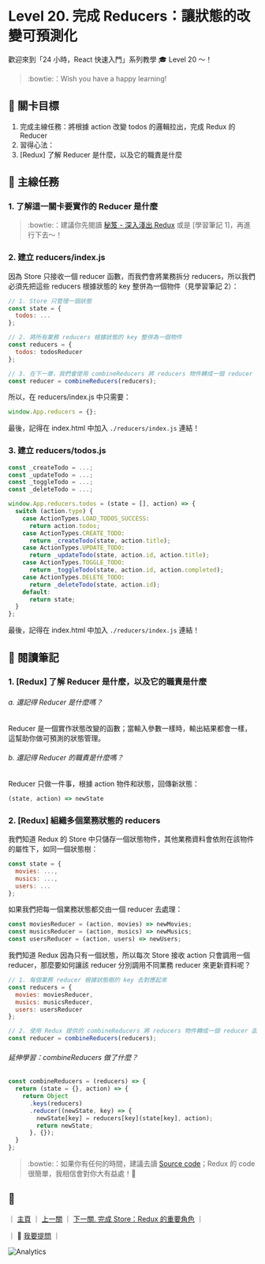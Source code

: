 # Level 20. 完成 Reducers：讓狀態的改變可預測化

歡迎來到「24 小時，React 快速入門」系列教學 :mortar_board: Level 20 ～！
> :bowtie:：Wish you have a happy learning!


## :checkered_flag: 關卡目標

1. 完成主線任務：將根據 action 改變 todos 的邏輯拉出，完成 Redux 的 Reducer
2. 習得心法：
  1. [Redux] 了解 Reducer 是什麼，以及它的職責是什麼


## :triangular_flag_on_post: 主線任務

### 1. 了解這一關卡要實作的 Reducer 是什麼

> :bowtie:：建議你先閱讀 [秘笈 - 深入淺出 Redux](https://medium.com/p/7b08403c4957) 或是 [學習筆記 1]，再進行下去～！

### 2. 建立 reducers/index.js

因為 Store 只接收一個 reducer 函數，而我們會將業務拆分 reducers，所以我們必須先把這些 reducers 根據狀態的 key 整併為一個物件（見學習筆記 2）：

```js
// 1. Store 只管理一個狀態
const state = {
  todos: ...
};

// 2. 將所有業務 reducers 根據狀態的 key 整併為一個物件
const reducers = {
  todos: todosReducer
};

// 3. 在下一章，我們會使用 combineReducers 將 reducers 物件轉成一個 reducer 函數，交給 Store
const reducer = combineReducers(reducers);
```

所以，在 reducers/index.js 中只需要：

```js
window.App.reducers = {};
```

最後，記得在 index.html 中加入 `./reducers/index.js` 連結！

### 3. 建立 reducers/todos.js

```js
const _createTodo = ...;
const _updateTodo = ...;
const _toggleTodo = ...;
const _deleteTodo = ...;

window.App.reducers.todos = (state = [], action) => {
  switch (action.type) {
    case ActionTypes.LOAD_TODOS_SUCCESS:
      return action.todos;
    case ActionTypes.CREATE_TODO:
      return _createTodo(state, action.title);
    case ActionTypes.UPDATE_TODO:
      return _updateTodo(state, action.id, action.title);
    case ActionTypes.TOGGLE_TODO:
      return _toggleTodo(state, action.id, action.completed);
    case ActionTypes.DELETE_TODO:
      return _deleteTodo(state, action.id);
    default:
      return state;
  }
};
```

最後，記得在 index.html 中加入 `./reducers/index.js` 連結！


## :book: 閱讀筆記

### 1. [Redux] 了解 Reducer 是什麼，以及它的職責是什麼

###### a. 還記得 Reducer 是什麼嗎？

Reducer 是一個實作狀態改變的函數；當輸入參數一樣時，輸出結果都會一樣，這幫助你做可預測的狀態管理。

###### b. 還記得 Reducer 的職責是什麼嗎？

Reducer 只做一件事，根據 action 物件和狀態，回傳新狀態：

```js
(state, action) => newState
```

### 2. [Redux] 組織多個業務狀態的 reducers

我們知道 Redux 的 Store 中只儲存一個狀態物件，其他業務資料會依附在該物件的屬性下，如同一個狀態樹：

```js
const state = {
  movies: ...,
  musics: ...,
  users: ...
};
```

如果我們把每一個業務狀態都交由一個 reducer 去處理：

```js
const moviesReducer = (action, movies) => newMovies;
const musicsReducer = (action, musics) => newMusics;
const usersReducer = (action, users) => newUsers;
```

我們知道 Redux 因為只有一個狀態，所以每次 Store 接收 action 只會調用一個 reducer，那麼要如何讓該 reducer 分別調用不同業務 reducer 來更新資料呢？

```js
// 1. 每個業務 reducer 根據狀態樹的 key 去對應起來
const reducers = {
  movies: moviesReducer,
  musics: musicsReducer,
  users: usersReducer
};

// 2. 使用 Redux 提供的 combineReducers 將 reducers 物件轉成一個 reducer 函數：
const reducer = combineReducers(reducers);
```

###### 延伸學習：combineReducers 做了什麼？

```js
const combineReducers = (reducers) => {
  return (state = {}, action) => {
    return Object
      .keys(reducers)
      .reducer((newState, key) => {
        newState[key] = reducers[key](state[key], action);
        return newState;
      }, {});
  }
};
```

> :bowtie:：如果你有任何的時間，建議去讀 [Source code](https://github.com/reactjs/redux/blob/master/src/combineReducers.js)；Redux 的 code 很簡單，我相信會對你大有益處！:100:


## :rocket:

｜ [主頁](../../../) ｜ [上一關](../level-19_redux) ｜ [下一關. 完成 Store：Redux 的重要角色](../level-21_redux-store) ｜

｜ :raising_hand: [我要提問](https://github.com/shiningjason1989/react-quick-tutorial/issues/new) ｜


![Analytics](https://shining-ga-beacon.appspot.com/UA-77436651-1/level-20_redux-reducers?pixel)

